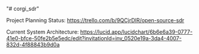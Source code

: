"# corgi_sdr" 

Project Planning Status:
https://trello.com/b/9QCjrDlR/open-source-sdr

Current System Architecture:
https://lucid.app/lucidchart/6b6e6a39-0777-41e0-bfce-50fe2b5e5edc/edit?invitationId=inv_0520e19a-3da4-4007-832d-4f88843b9d0a

